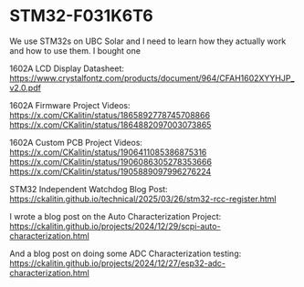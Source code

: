 # STM32-F031K6T6
We use STM32s on UBC Solar and I need to learn how they actually work and how to use them. I bought one

1602A LCD Display Datasheet:  
https://www.crystalfontz.com/products/document/964/CFAH1602XYYHJP_v2.0.pdf

1602A Firmware Project Videos:  
https://x.com/CKalitin/status/1865892778745708866  
https://x.com/CKalitin/status/1864882097003073865  

1602A Custom PCB Project Videos:  
https://x.com/CKalitin/status/1906411085386875316  
https://x.com/CKalitin/status/1906086305278353666  
https://x.com/CKalitin/status/1905889097996276224  

STM32 Independent Watchdog Blog Post:  
https://ckalitin.github.io/technical/2025/03/26/stm32-rcc-register.html  

I wrote a blog post on the Auto Characterization Project:  
https://ckalitin.github.io/projects/2024/12/29/scpi-auto-characterization.html

And a blog post on doing some ADC Characterization testing:  
https://ckalitin.github.io/projects/2024/12/27/esp32-adc-characterization.html
